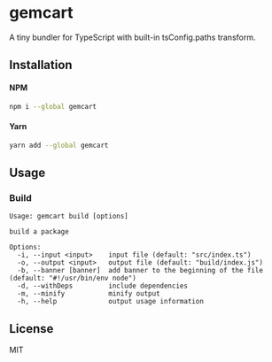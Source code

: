 # gemcart
A tiny bundler for TypeScript with built-in tsConfig.paths transform.

## Installation

#### NPM

```sh
npm i --global gemcart
```

#### Yarn

```sh
yarn add --global gemcart
```

## Usage

### Build

```
Usage: gemcart build [options]

build a package

Options:
  -i, --input <input>    input file (default: "src/index.ts")
  -o, --output <input>   output file (default: "build/index.js")
  -b, --banner [banner]  add banner to the beginning of the file (default: "#!/usr/bin/env node")
  -d, --withDeps         include dependencies
  -m, --minify           minify output
  -h, --help             output usage information
```

## License
MIT
